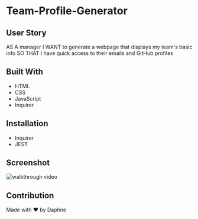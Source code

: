 # Team-Profile-Generator

## User Story
AS A manager
I WANT to generate a webpage that displays my team's basic info
SO THAT I have quick access to their emails and GitHub profiles

## Built With
* HTML
* CSS
* JavaScript
* Inquirer

## Installation
* Inquirer
* JEST

## Screenshot
![walkthrough video](./Develop/assets/READMEpreview.gif?raw=true "A walkthrough video demonstrating the functionality of the application")

## Contribution
Made with ❤️ by Daphne
